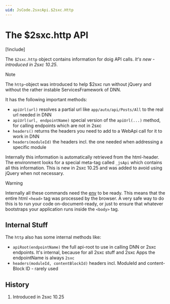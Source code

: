 ```yaml
---
uid: JsCode.2sxcApi.$2sxc.Http
---
```


# The $2sxc.http API

[!include[](~/basics/stack/_shared-float-summary.md)]
<style>.context-box-summary .interact-2sxc { visibility: visible; } </style>


The `$2sxc.http` object contains information for doig API calls. _It's new - introduced in 2sxc 10.25_.

> [!NOTE]
> The `http`-object was introduced to help $2sxc run without jQuery and without the rather instable ServicesFramework of DNN. 

It has the following important methods:

* `apiUrl(url)` resolves a partial url like `app/auto/api/Posts/All` to the real url needed in DNN
* `apiUrl(url, endpointName)` special version of the `apiUrl(...)` method, for calling endpoints which are not in 2sxc
* `headers()` returns the headers you need to add to a WebApi call for it to work in DNN
* `headers(moduleId)` the headers incl. the one needed when addressing a specific module

Internally this information is automatically retrieved from the html-header. 
The environment looks for a special meta-tag called `_jsApi` which contains all this information. 
This is new in 2sxc 10.25 and was added to avoid using jQuery when not necessary. 

> [!WARNING]
> Internally all these commands need the [env](xref:JsCode.2sxcApi.$2sxc.Env) to be ready. 
> This means that the entire html `<head>` tag was processed by the browser. 
> A very safe way to do this is to run your code on-document-ready, 
> or just to ensure that whatever bootstraps your application runs inside the `<body>` tag. 

## Internal Stuff

The `http` also has some internal methods like:

* `apiRoot(endpointName)` the full api-root to use in calling DNN or 2sxc endpoints. It's internal, because for all 2sxc stuff and 2sxc Apps the endpointName is always `2sxc`
* `headers(moduleId, contentBlockId)` headers incl. ModuleId and content-Block ID - rarely used

## History

1. Introduced in 2sxc 10.25
